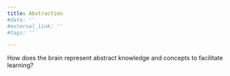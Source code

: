 ```yaml
---
title: Abstraction
#date: ''
#external_link: ''
#tags: ''

---
```


How does the brain represent abstract knowledge and concepts to facilitate learning?

<!--more-->
